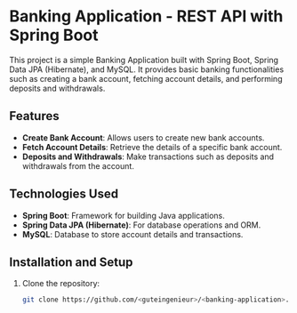 # Banking Application - REST API with Spring Boot

This project is a simple Banking Application built with Spring Boot, Spring Data JPA (Hibernate), and MySQL. It provides basic banking functionalities such as creating a bank account, fetching account details, and performing deposits and withdrawals.

## Features
- **Create Bank Account**: Allows users to create new bank accounts.
- **Fetch Account Details**: Retrieve the details of a specific bank account.
- **Deposits and Withdrawals**: Make transactions such as deposits and withdrawals from the account.

## Technologies Used
- **Spring Boot**: Framework for building Java applications.
- **Spring Data JPA (Hibernate)**: For database operations and ORM.
- **MySQL**: Database to store account details and transactions.

## Installation and Setup
1. Clone the repository:
   ```bash
   git clone https://github.com/<guteingenieur>/<banking-application>.git
